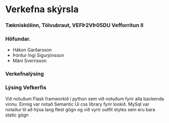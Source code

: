 # Verkefna skýrsla

### Tækniskólinn, Tölvubraut, VEFÞ2VÞ05DU Vefforritun II
### Höfundar.
* Hákon Garðarsson
* Þórður Ingi Sigurjónsson
* Máni Sverrisson

### Verkefnalýsing

### Lýsing Vefkerfis

Við notuðum Flask framworkið í python sem við notuðum fyrir alla backenda vinnu. Einnig var notað Semantic Ui css library fyrir lookið. MySql var notaður til að hýsa lang flest gögn og við vyrir outfit styles sem eru bara static gögn
